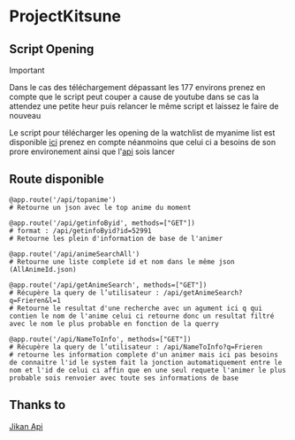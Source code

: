 # ProjectKitsune

## Script Opening
>[!IMPORTANT]
>Dans le cas des téléchargement dépassant les 177 environs prenez en compte que le script peut couper a cause de youtube dans se cas la attendez une petite heur puis relancer le même script et laissez le faire de nouveau

Le script pour télécharger les opening de la watchlist de myanime list est disponible [ici](../opening_downloader/main.py) prenez en compte néanmoins que celui ci a besoins de son prore environement ainsi que l'[api](main.py) sois lancer

## Route disponible
    @app.route('/api/topanime')
    # Retourne un json avec le top anime du moment 
    
    @app.route('/api/getinfoByid', methods=["GET"])
    # format : /api/getinfoByid?id=52991
    # Retourne les plein d'information de base de l'animer
    
    @app.route('/api/animeSearchAll')
    # Retourne une liste complete id et nom dans le même json (AllAnimeId.json)
   
    @app.route('/api/getAnimeSearch', methods=["GET"])
    # Récupère la query de l’utilisateur : /api/getAnimeSearch?q=Frieren&l=1
    # Retourne le resultat d'une recherche avec un agument ici q qui contien le nom de l'anime celui ci retourne donc un resultat filtré avec le nom le plus probable en fonction de la querry
    
    @app.route('/api/NameToInfo', methods=["GET"])
    # Récupère la query de l’utilisateur : /api/NameToInfo?q=Frieren
    # retourne les information complete d'un animer mais ici pas besoins de connaitre l'id le system fait la jonction automatiquement entre le nom et l'id de celui ci affin que en une seul requete l'animer le plus probable sois renvoier avec toute ses informations de base

## Thanks to
[Jikan Api](https://jikan.moe)